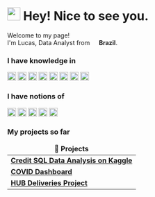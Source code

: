 <h1><img src="https://emojis.slackmojis.com/emojis/images/1531849430/4246/blob-sunglasses.gif?1531849430" width="30"/> Hey! Nice to see you.</h1>

<p>Welcome to my page! </br> I'm Lucas, Data Analyst from <img src="https://upload.wikimedia.org/wikipedia/commons/thumb/0/05/Flag_of_Brazil.svg/1200px-Flag_of_Brazil.svg.png" width="13"/> <b>Brazil</b>. </p>

<h3>I have knowledge in</h3>
<p>
  <img alt="Data Analytics" src="https://img.shields.io/badge/Data_Analyst-blue?style=for-the-badge&logo=data_analyst&logoColor=white" height="20" />
  <img alt="Database" src="https://img.shields.io/badge/Database-4053D6?style=for-the-badge&logo=Amazon%20DynamoDB&logoColor=white" height="20" /> 
  <img alt="Python" src="https://img.shields.io/badge/Python-FFD43B?style=for-the-badge&logo=python&logoColor=blue" height="20" />
  <img alt="Pandas" src="https://img.shields.io/badge/Pandas-2C2D72?style=for-the-badge&logo=pandas&logoColor=white" height="20" />
  <img alt="NumPy" src="https://img.shields.io/badge/Numpy-777BB4?style=for-the-badge&logo=numpy&logoColor=white" height="20" />
  <img alt="Plotly" src="https://img.shields.io/badge/Plotly-239120?style=for-the-badge&logo=plotly&logoColor=white" height="20" />
  <img alt="Excel" src="https://img.shields.io/badge/Microsoft_Excel-217346?style=for-the-badge&logo=microsoft-excel&logoColor=white" height="20" />
  <img alt="Power BI" src="https://img.shields.io/badge/PowerBI-F2C811?style=for-the-badge&logo=Power%20BI&logoColor=white" height="20" />
</p>

<h3>I have notions of</h3>
<p>
  <img alt="Amazon AWS" src="https://img.shields.io/badge/Amazon%20AWS-232F3E?style=flat-square&logo=amazon-aws" height="20" />
  <img alt="SQLite" src="https://img.shields.io/badge/Sqlite-003B57?style=for-the-badge&logo=sqlite&logoColor=white" height="20" />
  <img alt="GITHUB" src="https://img.shields.io/badge/-GitHub-181717?style=flat-square&logo=github" height="20" />
  <img alt="JavaScript" src="https://img.shields.io/badge/JavaScript-323330?style=for-the-badge&logo=javascript&logoColor=F7DF1E" height="20" />
  <img alt="HTML5" src="https://img.shields.io/badge/HTML5-E34F26?style=for-the-badge&logo=html5&logoColor=white" height="20" />
</p>

<h3>My projects so far</h3>
<table>
  <thead align="center">
    <tr border: none;>
      <td><b>🎁 Projects</b></td>
    </tr>
  </thead>
  <tbody>
    <tr>
      <td><a href="https://github.com/Vi4Na/Bank-Credit-Data-Analysis"><b>Credit SQL Data Analysis on Kaggle</b></a></td>   
    </tr>
    <tr>
      <td><a href="https://github.com/Vi4Na/COVID-Dashboard"><b>COVID Dashboard</b></a></td>  
    </tr>
    <tr>
      <td><a href="https://github.com/Vi4Na/HUB-Deliveries-Data-Analysis"><b>HUB Deliveries Project</b></a></td>
    </tr>
  </tbody>
</table>
